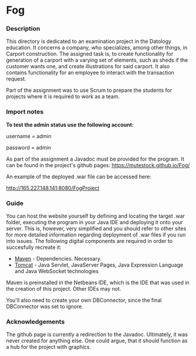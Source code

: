# Fog

### Description
This directory is dedicated to an examination project in the Datology education. It concerns a company, who specializes, among other things, in Carport construction. The assigned task is, to create functionality for generation of a carport with a varying set of elements, such as sheds if the customer wants one, and create illustrations for said carport. It also contains functionality for an employee to interact with the transaction request.

Part of the assignment was to use Scrum to prepare the students for projects where it is required to work as a team.

### Import notes

**To test the admin status use the following account:** 

username = admin  

password = admin

As part of the assignment a Javadoc must be provided for the program. It can be found in the project's github pages:
https://mutestock.github.io/Fog/

An example of the deployed .war file can be accessed here:

http://165.227.148.141:8080/FogProject


### Guide

You can host the website yourself by defining and locating the target .war folder, executing the program in your Java IDE and  deploying it onto your server. This is, however, very simplified and you should refer to other sites for more detailed information regarding deployment of .war files if you run into issues. 
The following digital components are required in order to succesfully recreate it:

* [Maven](https://maven.apache.org/) - Dependencies. Necessary.
* [Tomcat](https://tomcat.apache.org/) - Java Servlet, JavaServer Pages, Java Expression Language and Java WebSocket technologies

Maven is preinstalled in the Netbeans IDE, which is the IDE that was used in the creation of this project. Other IDEs may not.

You'll also need to create your own DBConnector, since the final DBConnector was set to ignore.

### Acknowledgements

The github page is currently a redirection to the Javadoc. Ultimately, it was never created for anything else. One could argue, that it should function as a hub for the project with graphics. 
